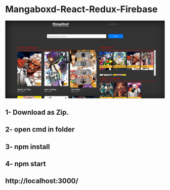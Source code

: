 # Mangaboxd-React-Redux-Firebase

![alt text](https://github.com/ygtalp/Mangaboxd-React-Redux-Firebase/blob/main/mangaboxd.png)

## 1- Download as Zip.
## 2- open cmd in folder

## 3- npm install
## 4- npm start
## http://localhost:3000/
